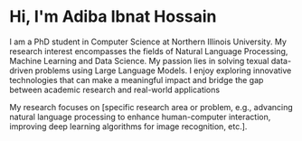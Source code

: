 # Hi, I'm Adiba Ibnat Hossain
I am a PhD student in Computer Science at Northern Illinois University. My research interest encompasses the fields of Natural Language Processing, Machine Learning and Data Science. My passion lies in solving texual data-driven problems using Large Language Models. I enjoy exploring innovative technologies that can make a meaningful impact and bridge the gap between academic research and real-world applications

My research focuses on [specific research area or problem, e.g., advancing natural language processing to enhance human-computer interaction, improving deep learning algorithms for image recognition, etc.].
